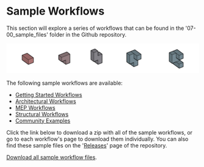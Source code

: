 # Sample Workflows

This section will explore a series of workflows that can be found in the '07-00\_sample\_files' folder in the Github repository.

![](../.gitbook/assets/sample.png)

The following sample workflows are available:

* [Getting Started Workflows](04-01_getting-started-workflows/) 
* [Architectural Workflows](04-02_architectural-workflows/)
* [MEP Workflows](04-03_mep-workflows/) 
* [Structural Workflows](04-04_structural-workflows.md)
* [Community Examples](https://github.com/martinstacey/RefineryPrimer/tree/4a402d4d1c74b998ec77ae24ba1fe5a01289adf9/04-sample-workflows/04-05_community-examples.md)

Click the link below to download a zip with all of the sample workflows, or go to each workflow's page to download them individually. You can also find these sample files on the '[Releases](https://github.com/DynamoDS/RefineryPrimer/releases)' page of the repository.

[Download all sample workflow files](https://github.com/DynamoDS/RefineryPrimer/releases/download/samples-v1/04-all-sample-workflows.zip).

